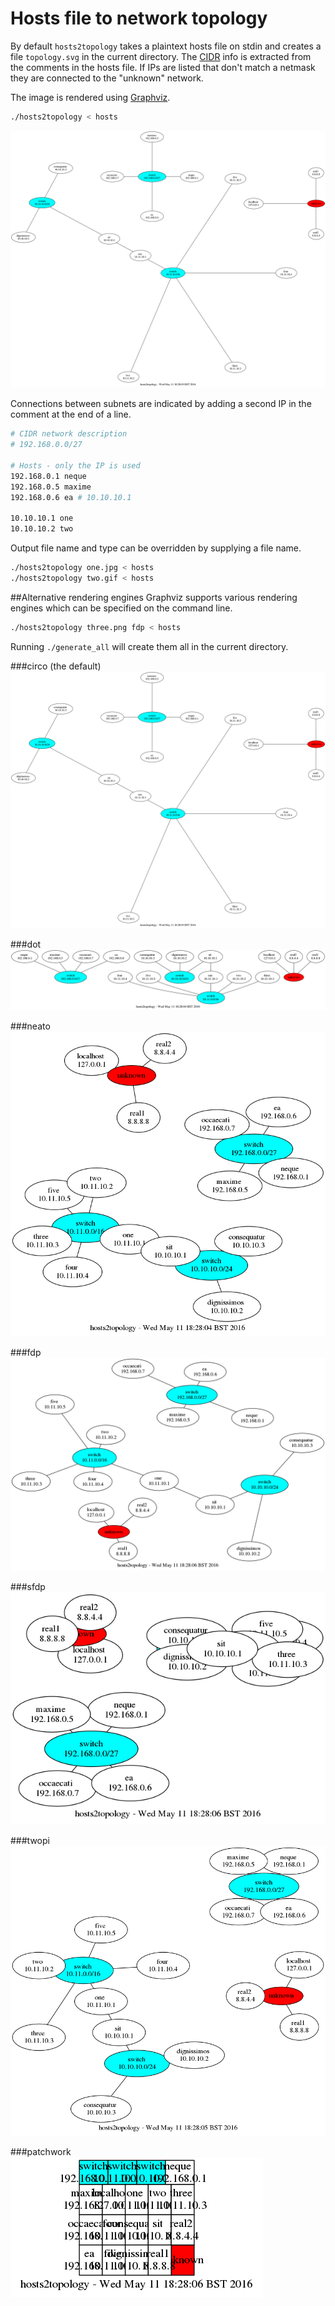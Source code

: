 # Hosts file to network topology
By default `hosts2topology` takes a plaintext hosts file on stdin and creates a
file `topology.svg` in the current directory. The
[CIDR](https://en.wikipedia.org/wiki/CIDR) info is extracted from the comments
in the hosts file. If IPs are listed that don't match a netmask they are
connected to the "unknown" network.

The image is rendered using [Graphviz](http://graphviz.org).

```bash
./hosts2topology < hosts
```

![](circo.png)

Connections between subnets are indicated by adding a second IP in the comment
at the end of a line.

```bash
# CIDR network description
# 192.168.0.0/27

# Hosts - only the IP is used
192.168.0.1 neque
192.168.0.5 maxime
192.168.0.6 ea # 10.10.10.1

10.10.10.1 one
10.10.10.2 two
```

Output file name and type can be overridden by supplying a file name.

```bash
./hosts2topology one.jpg < hosts
./hosts2topology two.gif < hosts
```

##Alternative rendering engines
Graphviz supports various rendering engines which can be specified on the
command line.

```bash
./hosts2topology three.png fdp < hosts
```

Running `./generate_all` will create them all in the current directory.

###circo (the default)
![](circo.png)

###dot
![](dot.png)

###neato
![](neato.png)

###fdp
![](fdp.png)

###sfdp
![](sfdp.png)

###twopi
![](twopi.png)

###patchwork
![](patchwork.png)
